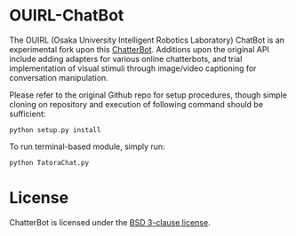 # OUIRL-ChatBot

The OUIRL (Osaka University Intelligent Robotics Laboratory) ChatBot is an experimental fork upon this [ChatterBot](https://github.com/gunthercox/ChatterBot). Additions upon the original API include adding adapters for various online chatterbots, and trial implementation of visual stimuli through image/video captioning for conversation manipulation.

Please refer to the original Github repo for setup procedures, though simple cloning on repository and execution of following command should be sufficient: 

```
python setup.py install
```

To run terminal-based module, simply run:

```
python TatoraChat.py
```

# License

ChatterBot is licensed under the [BSD 3-clause license](https://opensource.org/licenses/BSD-3-Clause).
